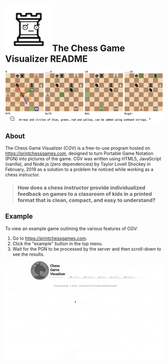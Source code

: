 # <img height="150px" src="https://raw.githubusercontent.com/Xen0phobe/Chess-Game-Visualizer/master/readme-resources/disappointmentRook.svg?sanitize=true" width="150px"></img>The Chess Game Visualizer README
![General screenshot](https://github.com/Xen0phobe/Chess-Game-Visualizer/blob/master/readme-resources/Screen%20Shot%202019-02-28%20at%2011.32.32%20AM.png?raw=true)
## About
The Chess Game Visualizer (CGV) is a free-to-use program hosted on https://printchessgames.com, designed to turn Portable Game Notation (PGN) into pictures of the game. CGV was written using HTML5, JavaScript (vanilla), and Node.js (zero dependencies) by Taylor Lovell Shockey in February, 2019 as a solution to a problem he noticed while working as a chess instructor.
> ### How does a chess instructor provide individualized feedback on games to a classroom of kids in a printed format that is clean, compact, and easy to understand?

## Example
To view an example game outlining the various features of CGV:
1. Go to https://printchessgames.com.
2. Click the "example" button in the top menu.
3. Wait for the PGN to be processed by the server and then scroll-down to see the results.

<img height="50%" src="https://github.com/Xen0phobe/Chess-Game-Visualizer/blob/master/readme-resources/ShamefulAssuredFallowdeer-size_restricted.gif?raw=true"></img>
